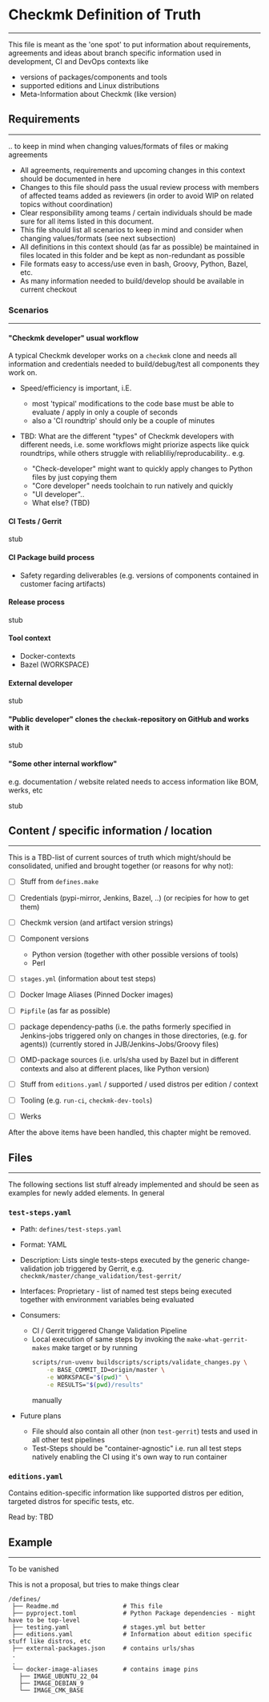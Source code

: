 # Checkmk Definition of Truth
--------------------------------------------------------------------------------

This file is meant as the 'one spot' to put information about requirements,
agreements and ideas about branch specific information used in development, CI
and DevOps contexts like

* versions of packages/components and tools
* supported editions and Linux distributions
* Meta-Information about Checkmk (like version)


## Requirements
--------------------------------------------------------------------------------

.. to keep in mind when changing values/formats of files or making agreements

* All agreements, requirements and upcoming changes in this context should be
  documented in here
* Changes to this file should pass the usual review process with members of
  affected teams added as reviewers (in order to avoid WIP on related topics
  without coordination)
* Clear responsibility among teams / certain individuals should be made sure
  for all items listed in this document.
* This file should list all scenarios to keep in mind and consider when changing
  values/formats (see next subsection)
* All definitions in this context should (as far as possible) be maintained in
  files located in this folder and be kept as non-redundant as possible
* File formats easy to access/use even in bash, Groovy, Python, Bazel, etc.
* As many information needed to build/develop should be available in current
  checkout


### Scenarios
--------------------------------------------------------------------------------

#### "Checkmk developer" usual workflow

A typical Checkmk developer works on a `checkmk` clone and needs all information
and credentials needed to build/debug/test all components they work on.

* Speed/efficiency is important, i.E.
    - most 'typical' modifications to the code base must be able to evaluate /
      apply in only a couple of seconds
    - also a 'CI roundtrip' should only be a couple of minutes

* TBD: What are the different "types" of Checkmk developers with different
    needs, i.e. some workflows might priorize aspects like quick roundtrips,
    while others struggle with reliabliliy/reproducability.. e.g.
    - "Check-developer" might want to quickly apply changes to Python files by
      just copying them
    - "Core developer" needs toolchain to run natively and quickly
    - "UI developer"..
    - What else? (TBD)


#### CI Tests / Gerrit

stub


#### CI Package build process

* Safety regarding deliverables (e.g. versions of components contained in
  customer facing artifacts)


#### Release process

stub


#### Tool context

* Docker-contexts
* Bazel (WORKSPACE)


#### External developer

stub


#### "Public developer" clones the `checkmk`-repository on GitHub and works with it

stub


#### "Some other internal workflow"

e.g. documentation / website related needs to access information like BOM, werks, etc

stub


## Content / specific information / location
--------------------------------------------------------------------------------

This is a TBD-list of current sources of truth which might/should be
consolidated, unified and brought together (or reasons for why not):

* [ ] Stuff from `defines.make`
* [ ] Credentials (pypi-mirror, Jenkins, Bazel, ..) (or recipies for how to get them)
* [ ] Checkmk version (and artifact version strings)
* [ ] Component versions
    * Python version (together with other possible versions of tools)
    * Perl
* [ ] `stages.yml` (information about test steps)
* [ ] Docker Image Aliases (Pinned Docker images)
* [ ] `Pipfile` (as far as possible)
* [ ] package dependency-paths (i.e. the paths formerly specified in Jenkins-jobs
      triggered only on changes in those directories, (e.g. for agents))
      (currently stored in JJB/Jenkins-Jobs/Groovy files)
* [ ] OMD-package sources (i.e. urls/sha used by Bazel but in different contexts and
      also at different places, like Python version)
* [ ] Stuff from `editions.yaml` / supported / used distros per edition / context
* [ ] Tooling (e.g. `run-ci`, `checkmk-dev-tools`)
* [ ] Werks


After the above items have been handled, this chapter might be removed.


## Files
--------------------------------------------------------------------------------

The following sections list stuff already implemented and should be seen as
examples for newly added elements. In general

### `test-steps.yaml`

* Path: `defines/test-steps.yaml`
* Format: YAML
* Description:
    Lists single tests-steps executed by the generic change-validation job
    triggered by Gerrit, e.g. `checkmk/master/change_validation/test-gerrit/`
* Interfaces:
    Proprietary - list of named test steps being executed together with
    environment variables being evaluated
* Consumers:
    - CI / Gerrit triggered Change Validation Pipeline
    - Local execution of same steps by invoking the `make-what-gerrit-makes`
      make target or by running
        ```sh
        scripts/run-uvenv buildscripts/scripts/validate_changes.py \
            -e BASE_COMMIT_ID=origin/master \
            -e WORKSPACE="$(pwd)" \
            -e RESULTS="$(pwd)/results"
        ```
      manually

* Future plans
    - File should also contain all other (non `test-gerrit`) tests and used in
      all other test pipelines
    - Test-Steps should be "container-agnostic" i.e. run all test steps natively
      enabling the CI using it's own way to run container


### `editions.yaml`

Contains edition-specific information like supported distros per edition,
targeted distros for specific tests, etc.

Read by: TBD


## Example
--------------------------------------------------------------------------------

To be vanished

This is not a proposal, but tries to make things clear

```
/defines/
 ├── Readme.md                  # This file
 ├── pyproject.toml             # Python Package dependencies - might have to be top-level
 ├── testing.yaml               # stages.yml but better
 ├── editions.yaml              # Information about edition specific stuff like distros, etc
 ├── external-packages.json     # contains urls/shas
 .
 .
 └── docker-image-aliases       # contains image pins
   ├── IMAGE_UBUNTU_22_04
   ├── IMAGE_DEBIAN_9
   └── IMAGE_CMK_BASE
```
